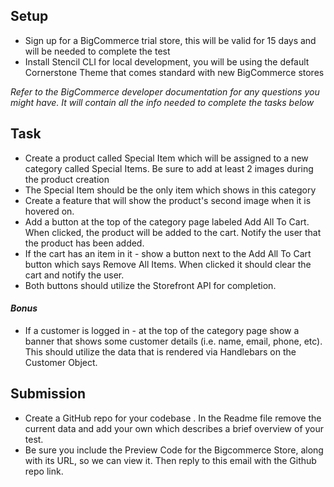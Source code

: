 ## Setup

- Sign up for a BigCommerce trial store, this will be valid for 15 days and will be needed to complete the test
- Install Stencil CLI for local development, you will be using the default Cornerstone Theme that comes standard with new BigCommerce stores


*Refer to the BigCommerce developer documentation for any questions you might have. It will contain all the info needed to complete the tasks below*

## Task

- Create a product called Special Item which will be assigned to a new category called Special Items. Be sure to add at least 2 images during the product creation
- The Special Item should be the only item which shows in this category
- Create a feature that will show the product's second image when it is hovered on.
- Add a button at the top of the category page labeled Add All To Cart. When clicked, the product will be added to the cart. Notify the user that the product has been added.
- If the cart has an item in it - show a button next to the Add All To Cart button which says Remove All Items. When clicked it should clear the cart and notify the user.
- Both buttons should utilize the Storefront API for completion.

#### *Bonus*

- If a customer is logged in - at the top of the category page show a banner that shows some customer details (i.e. name, email, phone, etc). This should utilize the data that is rendered via Handlebars on the Customer Object.

## Submission
- Create a GitHub repo for your codebase . In the Readme file remove the current data and add your own which describes a brief overview of your test.
- Be sure you include the Preview Code for the Bigcommerce Store, along with its URL, so we can view it. Then reply to this email with the Github repo link.
